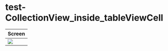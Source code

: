 # test-CollectionView_inside_tableViewCell

| Screen |  
| --- |  
| ![](https://github.com/jervygu/test-CollectionView_inside_tableViewCell/blob/master/screenshot/CollectionView_in_TableViewCell.gif) |

